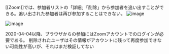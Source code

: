 
[[Zoom]]では、参加者リストの「詳細」「削除」から参加者を追い出すことができる。追い出された参加者は再び参加することはできない。
![image](https://gyazo.com/e74b8d5fb25ca5cbf09d53a485f89ebb/thumb/1000)

![image](https://gyazo.com/a0a87413db03ad5f8dfae0ca75b98be9/thumb/1000)

2020-04-04以降、ブラウザからの参加にはZoomアカウントでのログインが必要である。
削除されたユーザはその情報がアカウントに残って再度参加できない可能性が高いが、それはまだ検証してない
